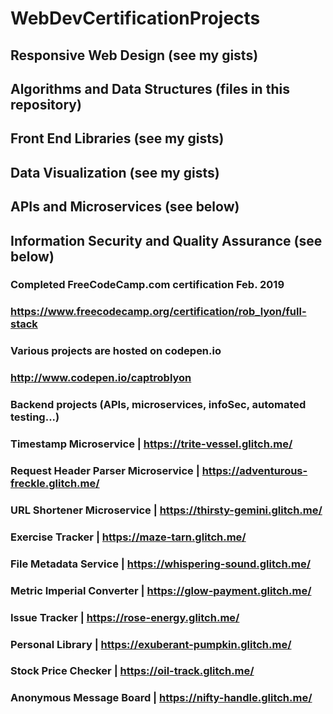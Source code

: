 # WebDevCertificationProjects

## Responsive Web Design (see my gists)
## Algorithms and Data Structures (files in this repository)
## Front End Libraries (see my gists)
## Data Visualization (see my gists)
## APIs and Microservices (see below)
## Information Security and Quality Assurance (see below)

### Completed FreeCodeCamp.com certification Feb. 2019
### https://www.freecodecamp.org/certification/rob_lyon/full-stack

### Various projects are hosted on codepen.io
### http://www.codepen.io/captroblyon

### Backend projects (APIs, microservices, infoSec, automated testing...)
### Timestamp Microservice  |  https://trite-vessel.glitch.me/
### Request Header Parser Microservice  |  https://adventurous-freckle.glitch.me/
### URL Shortener Microservice  |  https://thirsty-gemini.glitch.me/
### Exercise Tracker  |  https://maze-tarn.glitch.me/
### File Metadata Service  |  https://whispering-sound.glitch.me/

### Metric Imperial Converter  |  https://glow-payment.glitch.me/
### Issue Tracker  |  https://rose-energy.glitch.me/
### Personal Library  |  https://exuberant-pumpkin.glitch.me/
### Stock Price Checker  |  https://oil-track.glitch.me/
### Anonymous Message Board  |  https://nifty-handle.glitch.me/

